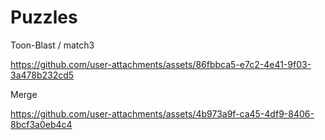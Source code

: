 # Puzzles
Toon-Blast / match3

https://github.com/user-attachments/assets/86fbbca5-e7c2-4e41-9f03-3a478b232cd5

Merge 

https://github.com/user-attachments/assets/4b973a9f-ca45-4df9-8406-8bcf3a0eb4c4

